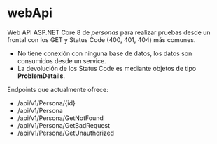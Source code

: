 # webApi
Web API ASP.NET Core 8 de *personas* para realizar pruebas desde un frontal con los GET y Status Code (400, 401, 404) más comunes. 

- No tiene conexión con ninguna base de datos, los datos son consumidos desde un service.
- La devolución de los Status Code es mediante objetos de tipo **ProblemDetails**.

Endpoints que actualmente ofrece:
- /api/v1/Persona/{id}
- /api/v1/Persona
- /api/v1/Persona/GetNotFound
- /api/v1/Persona/GetBadRequest
- /api/v1/Persona/GetUnauthorized
